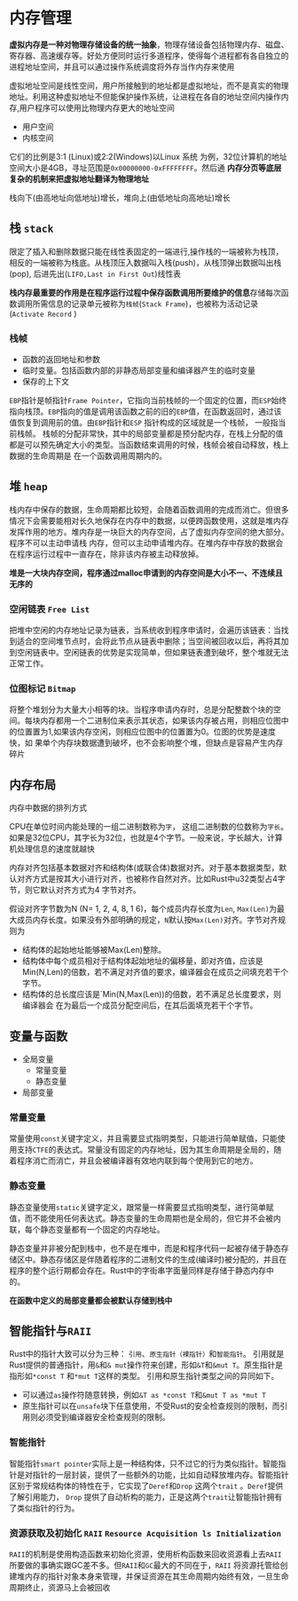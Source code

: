 # 内存管理

**虚拟内存是一种对物理存储设备的统一抽象**，物理存储设备包括物理内存、磁盘、寄存器、高速缓存等。好处方便同时运行多道程序，使得每个进程都有各自独立的进程地址空间，并且可以通过操作系统调度将外存当作内存来使用

虚拟地址空间是线性空间，用户所接触到的地址都是虚拟地址，而不是真实的物理地址。利用这种虚拟地址不但能保护操作系统，让进程在各自的地址空间内操作内存,用户程序可以使用比物理内存更大的地址空间

- 用户空间
- 内核空间

它们的比例是3:1 (Linux)或2:2(Windows)以Linux 系统 为例，32位计算机的地址空间大小是4GB，寻址范围是`0x00000000-0xFFFFFFFF`。然后通
**内存分页等底层复杂的机制来把虚拟地址翻译为物理地址**

栈向下(由高地址向低地址)增长，堆向上(由低地址向高地址)增长

## 栈 `stack`

限定了插入和删除数据只能在线性表固定的一端进行,操作栈的一端被称为栈顶，相反的一端被称为栈底。从栈顶压入数据叫入栈(push)，从栈顶弹出数据叫出栈(pop), 后进先出(`LIFO,Last in First Out`)线性表

**栈内存最重要的作用是在程序运行过程中保存函数调用所要维护的信息**存储每次函数调用所需信息的记录单元被称为`栈帧`(`Stack Frame`)，也被称为活动记录(`Activate Record` )

### 栈帧

- 函数的返回地址和参数
- 临时变量。包括函数内部的非静态局部变量和编译器产生的临时变量
- 保存的上下文

`EBP`指针是帧指针`Frame Pointer`，它指向当前栈帧的一个固定的位置，而`ESP`始终指向栈顶。`EBP`指向的值是调用该函数之前的旧的`EBP`值，在函数返回时，通过该值恢复到调用前的值。由`EBP`指针和`ESP`
指针构成的区域就是一个栈帧， 一般指当前栈帧。 栈帧的分配非常快，其中的局部变量都是预分配内存，在栈上分配的值都是可以预先确定大小的类型。当函数结束调用的时候，栈帧会被自动释放，栈上数据的生命周期是 在一个函数调用周期内的。

## 堆 `heap`

栈内存中保存的数据，生命周期都比较短，会随着函数调用的完成而消亡。但很多情况下会需要能相对长久地保存在内存中的数据，以便跨函数使用，这就是堆内存发挥作用的地方。堆内存是一块巨大的内存空间，占了虚拟内存空间的绝大部分。程序不可以主动申请栈
内存，但可以主动申请堆内存。在堆内存中存放的数据会在程序运行过程中一直存在，除非该内存被主动释放掉。

**堆是一大块内存空间，程序通过malloc申请到的内存空间是大小不一、不连续且无序的**

### 空闲链表 `Free List`

把堆中空闲的内存地址记录为链表，当系统收到程序申请时，会遍历该链表：当找到适合的空间堆节点时，会将此节点从链表中删除；当空间被回收以后，再将其加到空闲链表中。空闲链表的优势是实现简单，但如果链表遭到破坏，整个堆就无法正常工作。

### 位图标记 `Bitmap`

将整个堆划分为大量大小相等的块。当程序申请内存时，总是分配整数个块的空间。每块内存都用一个二进制位来表示其状态，如果该内存被占用，则相应位图中的位置置为1,如果该内存空闲，则相应位图中的位置置为0。位图的优势是速度快，如
果单个内存块数据遭到破坏，也不会影响整个堆，但缺点是容易产生内存碎片

## 内存布局

内存中数据的排列方式

CPU在单位时间内能处理的一组二进制数称为`字`， 这组二进制数的位数称为`字长`。如果是32位CPU，其字长为32位，也就是4个字节。一般来说，字长越大，计算机处理信息的速度就越快

内存对齐包括基本数据对齐和结构体(或联合体)数据对齐。对于基本数据类型，默认对齐方式是按其大小进行对齐，也被称作自然对齐。比如Rust中u32类型占4字节，则它默认对齐方式为4 字节对齐。

假设对齐字节数为N (N= 1, 2, 4, 8, 1 6)，每个成员内存长度为`Len`, `Max(Len)`为最大成员内存长度。如果没有外部明确的规定，`N`默认按`Max(Len)`对齐。字节对齐规则为

- 结构体的起始地址能够被Max(Len)整除。
- 结构体中每个成员相对于结构体起始地址的偏移量，即对齐值，应该是Min(N,Len)的倍数，若不满足对齐值的要求，编译器会在成员之间填充若干个字节。
- 结构体的总长度应该是`Min(N,Max(Len))的倍数，若不满足总长度要求，则编译器会 在为最后一个成员分配空间后，在其后面填充若干个字节。

## 变量与函数

- 全局变量
    - 常量变量
    - 静态变量
- 局部变量

### 常量变量

常量使用`const`关键字定义，并且需要显式指明类型，只能进行简单赋值，只能使用支持`CTFE`的表达式。常量没有固定的内存地址，因为其生命周期是全局的，随着程序消亡而消亡，并且会被编译器有效地内联到每个使用到它的地方。

### 静态变量

静态变量使用`static`关键字定义，跟常量一样需要显式指明类型，进行简单赋值，而不能使用任何表达式。静态变量的生命周期也是全局的，但它并不会被内联，每个静态变量都有一个固定的内存地址。

静态变量并非被分配到栈中，也不是在堆中，而是和程序代码一起被存储于静态存储区中。静态存储区是伴随着程序的二进制文件的生成(编译时)被分配的，并且在程序的整个运行期都会存在。Rust中的字街串字面量同样是存储于静态内存中的。

**在函数中定义的局部变量都会被默认存储到栈中**

## 智能指针与`RAII`

Rust中的指针大致可以分为三种： `引用`、`原生指针（裸指针）`和`智能指针`。 引用就是Rust提供的普通指针，用`&`和`& mut`操作符来创建，形如`&T`和`&mut T`。原生指针是指形如`*const T`
和`*mut T`这样的类型。 引用和原生指针类型之间的异同如下。

- 可以通过`as`操作符随意转换，例如`&T as *const T`和`&mut T as *mut T`
- 原生指针可以在`unsafe`块下任意使用，不受Rust的安全检查规则的限制，而引用则必须受到编译器安全检查规则的限制。

### 智能指针

智能指针`smart pointer`实际上是一种结构体，只不过它的行为类似指针。智能指针是对指针的一层封装，提供了一些额外的功能，比如自动释放堆内存。智能指针区别于常规结构体的特性在于，它实现了`Deref`和`Drop`
这两个`trait` 。`Deref`提供了解引用能力， `Drop` 提供了自动析构的能力，正是这两个`trait`让智能指针拥有了类似指针的行为。

### 资源获取及初始化 `RAII` `Resource Acquisition ls Initialization`

`RAII`的机制是使用构造函数来初始化资源，使用析构函数来回收资源看上去`RAII`所要做的事确实跟GC差不多。但`RAII`和`GC`最大的不同在于，`RAII`
将资源托管给创建堆内存的指针对象本身来管理，并保证资源在其生命周期内始终有效，一旦生命周期终止，资源马上会被回收